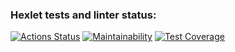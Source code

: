 ### Hexlet tests and linter status:
[![Actions Status](https://github.com/DenisJD/java-project-78/workflows/hexlet-check/badge.svg)](https://github.com/DenisJD/java-project-78/actions) 
[![Maintainability](https://api.codeclimate.com/v1/badges/08d566f9200ca8671935/maintainability)](https://codeclimate.com/github/DenisJD/java-project-78/maintainability) 
[![Test Coverage](https://api.codeclimate.com/v1/badges/08d566f9200ca8671935/test_coverage)](https://codeclimate.com/github/DenisJD/java-project-78/test_coverage)